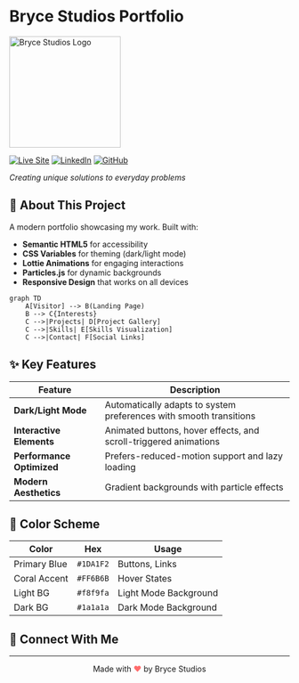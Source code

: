 # Bryce Studios Portfolio 

<div align="left">
  <img src="https://res.cloudinary.com/dlo6pjmqi/image/upload/v1743902724/brycestudioslogo_u38zpm.svg" alt="Bryce Studios Logo" width="200">
  
  [![Live Site](https://img.shields.io/badge/🌐_Live_Site-1DA1F2?style=for-the-badge)](https://your-portfolio-url.com)
  [![LinkedIn](https://img.shields.io/badge/LinkedIn-0077B5?style=for-the-badge&logo=linkedin&logoColor=white)](https://linkedin.com/in/yourprofile)
  [![GitHub](https://img.shields.io/badge/GitHub-181717?style=for-the-badge&logo=github&logoColor=white)](https://github.com/yourprofile)

  *Creating unique solutions to everyday problems*
</div>

## 🚀 About This Project

A modern portfolio showcasing my work. Built with:

- **Semantic HTML5** for accessibility
- **CSS Variables** for theming (dark/light mode)
- **Lottie Animations** for engaging interactions
- **Particles.js** for dynamic backgrounds
- **Responsive Design** that works on all devices

```mermaid
graph TD
    A[Visitor] --> B(Landing Page)
    B --> C{Interests}
    C -->|Projects| D[Project Gallery]
    C -->|Skills| E[Skills Visualization]
    C -->|Contact| F[Social Links]
```

## ✨ Key Features

| Feature        | Description                                                                 |
|---------------|----------------------------------------------------------------------------|
| **Dark/Light Mode** | Automatically adapts to system preferences with smooth transitions |
| **Interactive Elements** | Animated buttons, hover effects, and scroll-triggered animations |
| **Performance Optimized** | Prefers-reduced-motion support and lazy loading |
| **Modern Aesthetics** | Gradient backgrounds with particle effects |



## 🌈 Color Scheme

| Color          | Hex       | Usage               |
|----------------|----------|--------------------|
| Primary Blue   | `#1DA1F2` | Buttons, Links     |
| Coral Accent   | `#FF6B6B` | Hover States       |
| Light BG      | `#f8f9fa` | Light Mode Background |
| Dark BG       | `#1a1a1a` | Dark Mode Background |



## 🤝 Connect With Me

---

<p align="center">
  Made with <span style="color:#FF6B6B">♥</span> by Bryce Studios
</p>